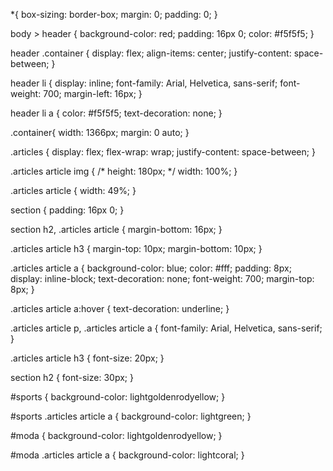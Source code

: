 *{
    box-sizing: border-box;
    margin: 0;
    padding: 0;
}

body > header {
    background-color: red;
    padding: 16px 0;
    color: #f5f5f5;
}

header .container {
    display: flex;
    align-items: center;
    justify-content: space-between;
}

header li {
    display: inline;
    font-family: Arial, Helvetica, sans-serif;
    font-weight: 700;
    margin-left: 16px;
}

header li a {
    color: #f5f5f5;
    text-decoration: none;
}

.container{
    width: 1366px;
    margin: 0 auto;
}

.articles {
    display: flex;
    flex-wrap: wrap;
    justify-content: space-between;
}

.articles article img {
    /* height: 180px; */
    width: 100%;
}

.articles article {
    width: 49%;
}

section {
    padding: 16px 0;
}

section h2,
.articles article {
    margin-bottom: 16px;
}

.articles article h3 {
    margin-top: 10px;
    margin-bottom: 10px;
}

.articles article a {
    background-color: blue;
    color: #fff;
    padding: 8px;
    display: inline-block;
    text-decoration: none;
    font-weight: 700;
    margin-top: 8px;
}

.articles article a:hover {
    text-decoration: underline;
}

.articles article p,
.articles article a {
    font-family: Arial, Helvetica, sans-serif;
}

.articles article h3 {
    font-size: 20px;
}

section h2 {
    font-size: 30px;
}

#sports {
    background-color: lightgoldenrodyellow;
}

#sports .articles article a {
    background-color: lightgreen;
}

#moda {
    background-color: lightgoldenrodyellow;
}

#moda .articles article a {
    background-color: lightcoral;
}
